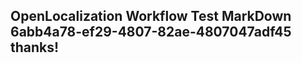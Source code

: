 <properties
ms.topic="hero-topic"
ms.test1="hero-topic"
ms.test2="test"/>

## OpenLocalization Workflow Test MarkDown 6abb4a78-ef29-4807-82ae-4807047adf45 thanks!
